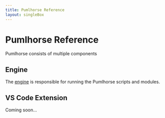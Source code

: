 ```yaml
---
title: Pumlhorse Reference
layout: singleBox
---
```


# Pumlhorse Reference

Pumlhorse consists of multiple components

## Engine

The [engine](/engine) is responsible for running the Pumlhorse scripts and modules.

## VS Code Extension

Coming soon...